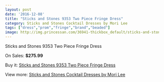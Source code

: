 ```yaml
---
layout: post
date: '2016-12-08'
title: "Sticks and Stones 9353 Two Piece Fringe Dress"
category: Sticks and Stones Cocktail Dresses by Mori Lee
tags: ["dress","prom","fringe","brand","beaded"]
image: http://img.princessan.com/36941-thickbox_default/sticks-and-stones-9353-two-piece-fringe-dress.jpg
---
```

Sticks and Stones 9353 Two Piece Fringe Dress

On Sales: **$275.99**
<a href="https://www.princessan.com/en/17227-sticks-and-stones-9353-two-piece-fringe-dress.html"><amp-img layout="responsive" width="600" height="600" src="//img.princessan.com/36941-thickbox_default/sticks-and-stones-9353-two-piece-fringe-dress.jpg" alt="Sticks and Stones 9353 Two Piece Fringe Dress 0" /></a>
<a href="https://www.princessan.com/en/17227-sticks-and-stones-9353-two-piece-fringe-dress.html"><amp-img layout="responsive" width="600" height="600" src="//img.princessan.com/36942-thickbox_default/sticks-and-stones-9353-two-piece-fringe-dress.jpg" alt="Sticks and Stones 9353 Two Piece Fringe Dress 1" /></a>
<a href="https://www.princessan.com/en/17227-sticks-and-stones-9353-two-piece-fringe-dress.html"><amp-img layout="responsive" width="600" height="600" src="//img.princessan.com/36943-thickbox_default/sticks-and-stones-9353-two-piece-fringe-dress.jpg" alt="Sticks and Stones 9353 Two Piece Fringe Dress 2" /></a>
<a href="https://www.princessan.com/en/17227-sticks-and-stones-9353-two-piece-fringe-dress.html"><amp-img layout="responsive" width="600" height="600" src="//img.princessan.com/36944-thickbox_default/sticks-and-stones-9353-two-piece-fringe-dress.jpg" alt="Sticks and Stones 9353 Two Piece Fringe Dress 3" /></a>

Buy it: [Sticks and Stones 9353 Two Piece Fringe Dress](https://www.princessan.com/en/17227-sticks-and-stones-9353-two-piece-fringe-dress.html "Sticks and Stones 9353 Two Piece Fringe Dress")

View more: [Sticks and Stones Cocktail Dresses by Mori Lee](https://www.princessan.com/en/145- "Sticks and Stones Cocktail Dresses by Mori Lee")